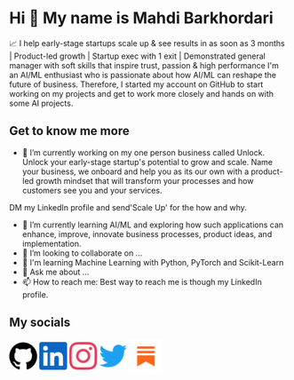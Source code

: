# Hi 👋 My name is Mahdi Barkhordari
📈 I help early-stage startups scale up & see results in as soon as 3 months | Product-led growth | Startup exec with 1 exit | Demonstrated general manager with soft skills that inspire trust, passion & high performance
I'm an AI/ML enthusiast who is passionate about how AI/ML can reshape the future of business. Therefore, I started my account on GitHub to start working on my projects and get to work more closely and hands on with some AI projects. 

<!--
**mahdibeee/mahdibeee** is a ✨ _special_ ✨ repository because its `README.md` (this file) appears on your GitHub profile.-->

 ## **Get to know me more**
- 🔭 I’m currently working on my one person business called Unlock. Unlock your early-stage startup's potential to grow and scale. Name your business, we onboard and help you as its our own with a product-led growth mindset that will transform your processes and how customers see you and your services. 

DM my LinkedIn profile and send'Scale Up' for the how and why. 
- 🌱 I’m currently learning AI/ML and exploring how such applications can enhance, improve, innovate business processes, product ideas, and implementation. 
- 👯 I’m looking to collaborate on ...
- 🧠  I'm learning Machine Learning with Python, PyTorch and Scikit-Learn
- 💬 Ask me about ...
- 📫 How to reach me: Best way to reach me is though my LinkedIn profile.


 ## **My socials**
<a href="https://github.com/mahdibeee/mahdibeee/" target="blank"><img align="center" src="https://github.com/mahdibeee/mahdibeee/blob/main/github.svg" height="50" /></a>
<a href="https://linkedin/in/mahdibeee/" target="blank"><img align="center" src="https://github.com/mahdibeee/mahdibeee/blob/main/linkedin.svg" height="50" /></a>
<a href="https://instagram.com/mahdibeee" target="blank"><img align="center" src="https://github.com/mahdibeee/mahdibeee/blob/main/instagram.svg" height="50" /></a>
<a href="https://twitter.com/mahdibeee?lang=en" target="blank"><img align="center" src="https://github.com/mahdibeee/mahdibeee/blob/main/twitter.svg" height="50" /></a>
<a href="https://substack.com/@futurix" target="blank"><img align="center" src="https://github.com/mahdibeee/mahdibeee/blob/main/53023767.png" height="60" /></a>
